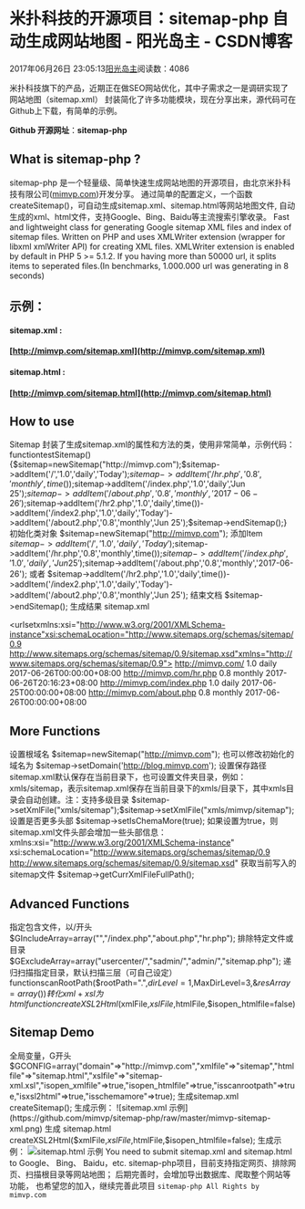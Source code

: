 
# 米扑科技的开源项目：sitemap-php 自动生成网站地图 - 阳光岛主 - CSDN博客

2017年06月26日 23:05:13[阳光岛主](https://me.csdn.net/sunboy_2050)阅读数：4086


米扑科技旗下的产品，近期正在做SEO网站优化，其中子需求之一是调研实现了网站地图（sitemap.xml）
封装简化了许多功能模块，现在分享出来，源代码可在Github上下载，有简单的示例。

**Github 开源网址**：**sitemap-php**



## What is sitemap-php ?
sitemap-php 是一个轻量级、简单快速生成网站地图的开源项目，由北京米扑科技有限公司([mimvp.com](http://mimvp.com/))开发分享。
通过简单的配置定义，一个函数createSitemap()，可自动生成sitemap.xml、sitemap.html等网站地图文件,
自动生成的xml、html文件，支持Google、Bing、Baidu等主流搜索引擎收录。
Fast and lightweight class for generating Google sitemap XML files and index of sitemap files.
Written on PHP and uses XMLWriter extension (wrapper for libxml xmlWriter API) for creating XML files. XMLWriter extension is enabled by default in PHP 5 >= 5.1.2.
If you having more than 50000 url, it splits items to seperated files.(In benchmarks, 1.000.000 url was generating in 8 seconds)
## 示例：
#### sitemap.xml :
#### [http://mimvp.com/sitemap.xml](http://mimvp.com/sitemap.xml)
#### sitemap.html :
#### [http://mimvp.com/sitemap.html](http://mimvp.com/sitemap.html)
## How to use
Sitemap 封装了生成sitemap.xml的属性和方法的类，使用非常简单，示例代码：
functiontestSitemap() {$sitemap=newSitemap("http://mimvp.com");$sitemap->addItem('/','1.0','daily','Today');$sitemap->addItem('/hr.php','0.8','monthly',time());$sitemap->addItem('/index.php','1.0','daily','Jun 25');$sitemap->addItem('/about.php','0.8','monthly','2017-06-26');$sitemap->addItem('/hr2.php','1.0','daily',time())->addItem('/index2.php','1.0','daily','Today')->addItem('/about2.php','0.8','monthly','Jun 25');$sitemap->endSitemap();}
初始化类对象
$sitemap=newSitemap("http://mimvp.com");
添加Item
$sitemap->addItem('/','1.0','daily','Today');$sitemap->addItem('/hr.php','0.8','monthly',time());$sitemap->addItem('/index.php','1.0','daily','Jun 25');$sitemap->addItem('/about.php','0.8','monthly','2017-06-26');
或者
$sitemap->addItem('/hr2.php','1.0','daily',time())->addItem('/index2.php','1.0','daily','Today')->addItem('/about2.php','0.8','monthly','Jun 25');
结束文档
$sitemap->endSitemap();
生成结果 sitemap.xml
<?xmlversion="1.0"encoding="UTF-8"?>
<urlsetxmlns:xsi="http://www.w3.org/2001/XMLSchema-instance"xsi:schemaLocation="http://www.sitemaps.org/schemas/sitemap/0.9 http://www.sitemaps.org/schemas/sitemap/0.9/sitemap.xsd"xmlns="http://www.sitemaps.org/schemas/sitemap/0.9">
	<url>
		<loc>http://mimvp.com/</loc>
		<priority>1.0</priority>
		<changefreq>daily</changefreq>
		<lastmod>2017-06-26T00:00:00+08:00</lastmod>
	</url>
	<url>
		<loc>http://mimvp.com/hr.php</loc>
		<priority>0.8</priority>
		<changefreq>monthly</changefreq>
		<lastmod>2017-06-26T20:16:23+08:00</lastmod>
	</url>
	<url>
		<loc>http://mimvp.com/index.php</loc>
		<priority>1.0</priority>
		<changefreq>daily</changefreq>
		<lastmod>2017-06-25T00:00:00+08:00</lastmod>
	</url>
	<url>
		<loc>http://mimvp.com/about.php</loc>
		<priority>0.8</priority>
		<changefreq>monthly</changefreq>
		<lastmod>2017-06-26T00:00:00+08:00</lastmod>
	</url>
</urlset>
## More Functions
设置根域名
$sitemap=newSitemap("http://mimvp.com");
也可以修改初始化的域名为
$sitemap->setDomain('http://blog.mimvp.com');
设置保存路径 sitemap.xml默认保存在当前目录下，也可设置文件夹目录，例如： xmls/sitemap，表示sitemap.xml保存在当前目录下的xmls/目录下，其中xmls目录会自动创建。注：支持多级目录
$sitemap->setXmlFile("xmls/sitemap");$sitemap->setXmlFile("xmls/mimvp/sitemap");
设置是否更多头部
$sitemap->setIsChemaMore(true);
如果设置为true，则sitemap.xml文件头部会增加一些头部信息：
xmlns:xsi="http://www.w3.org/2001/XMLSchema-instance" 	
xsi:schemaLocation="http://www.sitemaps.org/schemas/sitemap/0.9 http://www.sitemaps.org/schemas/sitemap/0.9/sitemap.xsd"
获取当前写入的sitemap文件
$sitemap->getCurrXmlFileFullPath();
## Advanced Functions
指定包含文件，以/开头
$GIncludeArray=array("","/index.php","about.php","hr.php");
排除特定文件或目录
$GExcludeArray=array("usercenter/","sadmin/","admin/","sitemap.php");
递归扫描指定目录，默认扫描三层（可自己设定）
functionscanRootPath($rootPath=".",$dirLevel=1,$MaxDirLevel=3,&$resArray=array())
转化 xml + xsl 为 html
functioncreateXSL2Html($xmlFile,$xslFile,$htmlFile,$isopen_htmlfile=false)
## Sitemap Demo
全局变量，G开头
$GCONFIG=array("domain"=>"http://mimvp.com","xmlfile"=>"sitemap","htmlfile"=>"sitemap.html","xslfile"=>"sitemap-xml.xsl","isopen_xmlfile"=>true,"isopen_htmlfile"=>true,"isscanrootpath"=>true,"isxsl2html"=>true,"isschemamore"=>true);
生成sitemap.xml
createSitemap();
生成示例：
![sitemap.xml 示例](https://github.com/mimvp/sitemap-php/raw/master/mimvp-sitemap-xml.png)
生成 sitemap.html
createXSL2Html($xmlFile,$xslFile,$htmlFile,$isopen_htmlfile=false);
生成示例：
![sitemap.html 示例](https://github.com/mimvp/sitemap-php/raw/master/mimvp-sitemap-html.png)
You need to submit sitemap.xml and sitemap.html to Google、 Bing、 Baidu，etc.
sitemap-php项目，目前支持指定网页、排除网页、扫描根目录等网站地图；
后期完善时，会增加导出数据库、爬取整个网站等功能，
也希望您的加入，继续完善此项目
`sitemap-php All Rights by mimvp.com`


